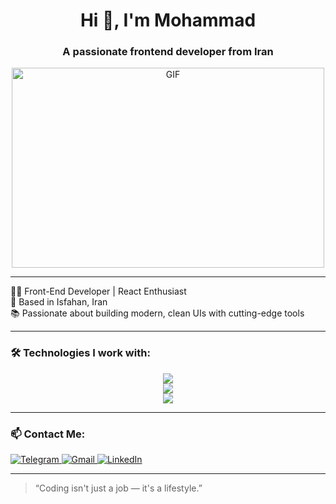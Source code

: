 <h1 align="center">Hi 👋, I'm Mohammad</h1>
<h3 align="center">A passionate frontend developer from Iran</h3>
<div align="center" >
  <img align="" alt="GIF" src="https://www.mygo.ge/uploads/blog/1584023795.jpg" width="500" height="320"/>
</div>



---

🧑‍💻 Front-End Developer | React Enthusiast  
📍 Based in Isfahan, Iran  
📚 Passionate about building modern, clean UIs with cutting-edge tools

---

### 🛠 Technologies I work with:



  <div align="center">
    <img src="https://skillicons.dev/icons?i=html,css,sass,tailwind,bootstrap" />
     <br/>
    <img src="https://skillicons.dev/icons?i=javascript,react" />
    <br/>
    <img src="https://skillicons.dev/icons?i=vite,postman,vscode,npm,yarn,figma,git,github" />
    <br/>
</div>


---

### 📫 Contact Me:

 <a href="https://t.me/mehran_bmn" target="_blank">
  <img src="https://img.shields.io/badge/Telegram-2CA5E0?style=for-the-badge&logo=telegram&logoColor=white" alt="Telegram" />
</a>
<a href="mailto:bmnworkfront81@gmail.com" target="_blank">
  <img src="https://img.shields.io/badge/Gmail-D14836?style=for-the-badge&logo=gmail&logoColor=white" alt="Gmail" />
</a>
<a href="https://www.linkedin.com/in/mohammad-behzaman-014184249/" target="_blank">
  <img src="https://img.shields.io/badge/LinkedIn-0A66C2?style=for-the-badge&logo=linkedin&logoColor=white" alt="LinkedIn" />
</a>

---

> “Coding isn't just a job — it's a lifestyle.”
